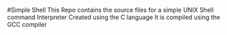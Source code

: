 #Simple Shell
This Repo contains the source files for a simple UNIX Shell command Interpreter Created using the C language
It is compiled using the GCC compiler
